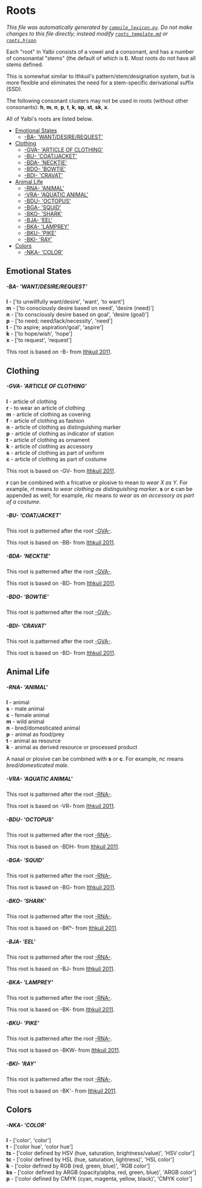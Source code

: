 # Roots

_This file was automatically generated by [`compile_lexicon.py`](autogen/compile_lexicon.py). Do not make changes to this file directly; instead modify [`roots_template.md`](autogen/roots_template.md) or [`roots.hjson`](autogen/roots.hjson)._

Each "root" in Yalbi consists of a vowel and a consonant, and has a number of consonantal "stems" (the default of which is **l**). Most roots do not have all stems defined.

This is somewhat similar to Ithkuil's pattern/stem/designation system, but is more flexible and eliminates the need for a stem-specific derivational suffix (SSD).

The following consonant clusters may not be used in roots (without other consonants): **h**, **m**, **n**, **p**, **t**, **k**, **sp**, **st**, **sk**, **x**.

All of Yalbi's roots are listed below.

* [Emotional States](#emotional-states)
  * [-BA- 'WANT/DESIRE/REQUEST'](#-ba--wantdesirerequest)
* [Clothing](#clothing)
  * [-GVA- 'ARTICLE OF CLOTHING'](#-gva--article-of-clothing)
  * [-BU- 'COAT/JACKET'](#-bu--coatjacket)
  * [-BDA- 'NECKTIE'](#-bda--necktie)
  * [-BDO- 'BOWTIE'](#-bdo--bowtie)
  * [-BDI- 'CRAVAT'](#-bdi--cravat)
* [Animal Life](#animal-life)
  * [-RNA- 'ANIMAL'](#-rna--animal)
  * [-VRA- 'AQUATIC ANIMAL'](#-vra--aquatic-animal)
  * [-BDU- 'OCTOPUS'](#-bdu--octopus)
  * [-BGA- 'SQUID'](#-bga--squid)
  * [-BKO- 'SHARK'](#-bko--shark)
  * [-BJA- 'EEL'](#-bja--eel)
  * [-BKA- 'LAMPREY'](#-bka--lamprey)
  * [-BKU- 'PIKE'](#-bku--pike)
  * [-BKI- 'RAY'](#-bki--ray)
* [Colors](#colors)
  * [-NKA- 'COLOR'](#-nka--color)

## Emotional States

##### -BA- 'WANT/DESIRE/REQUEST'

**l** - ['to unwillfully want/desire', 'want', 'to want']  
**m** - ['to consciously desire based on need', 'desire (need)']  
**n** - ['to consciously desire based on goal', 'desire (goal)']  
**p** - ['to need; need/lack/necessity', 'need']  
**t** - ['to aspire; aspiration/goal', 'aspire']  
**k** - ['to hope/wish', 'hope']  
**x** - ['to request', 'request']

This root is based on -B- from [Ithkuil 2011](http://www.ithkuil.net/lexicon.htm).

## Clothing

##### -GVA- 'ARTICLE OF CLOTHING'

**l** - article of clothing  
**r** - to wear an article of clothing  
**m** - article of clothing as covering  
**f** - article of clothing as fashion  
**n** - article of clothing as distinguishing marker  
**p** - article of clothing as indicator of station  
**t** - article of clothing as ornament  
**k** - article of clothing as accessory  
**s** - article of clothing as part of uniform  
**c** - article of clothing as part of costume

This root is based on -GV- from [Ithkuil 2011](http://www.ithkuil.net/lexicon.htm).

**r** can be combined with a fricative or plosive to mean _to wear X as Y_. For example, _rt_ means _to wear clothing as distinguishing marker_. **s** or **c** can be appended as well; for example, _rkc_ means _to wear as an accessory as part of a costume_.

##### -BU- 'COAT/JACKET'

This root is patterned after the root [-GVA-](#---article-of-clothing).

This root is based on -BB- from [Ithkuil 2011](http://www.ithkuil.net/lexicon.htm).

##### -BDA- 'NECKTIE'

This root is patterned after the root [-GVA-](#---article-of-clothing).

This root is based on -BD- from [Ithkuil 2011](http://www.ithkuil.net/lexicon.htm).

##### -BDO- 'BOWTIE'

This root is patterned after the root [-GVA-](#---article-of-clothing).

##### -BDI- 'CRAVAT'

This root is patterned after the root [-GVA-](#---article-of-clothing).

This root is based on -BD- from [Ithkuil 2011](http://www.ithkuil.net/lexicon.htm).

## Animal Life

##### -RNA- 'ANIMAL'

**l** - animal  
**s** - male animal  
**c** - female animal  
**m** - wild animal  
**n** - bred/domesticated animal  
**p** - animal as food/prey  
**t** - animal as resource  
**k** - animal as derived resource or processed product

A nasal or plosive can be combined with **s** or **c**. For example, _nc_ means _bred/domesticated male_.

##### -VRA- 'AQUATIC ANIMAL'

This root is patterned after the root [-RNA-](#---animal).

This root is based on -VR- from [Ithkuil 2011](http://www.ithkuil.net/lexicon.htm).

##### -BDU- 'OCTOPUS'

This root is patterned after the root [-RNA-](#---animal).

This root is based on -BDH- from [Ithkuil 2011](http://www.ithkuil.net/lexicon.htm).

##### -BGA- 'SQUID'

This root is patterned after the root [-RNA-](#---animal).

This root is based on -BG- from [Ithkuil 2011](http://www.ithkuil.net/lexicon.htm).

##### -BKO- 'SHARK'

This root is patterned after the root [-RNA-](#---animal).

This root is based on -BKʰ- from [Ithkuil 2011](http://www.ithkuil.net/lexicon.htm).

##### -BJA- 'EEL'

This root is patterned after the root [-RNA-](#---animal).

This root is based on -BJ- from [Ithkuil 2011](http://www.ithkuil.net/lexicon.htm).

##### -BKA- 'LAMPREY'

This root is patterned after the root [-RNA-](#---animal).

This root is based on -BK- from [Ithkuil 2011](http://www.ithkuil.net/lexicon.htm).

##### -BKU- 'PIKE'

This root is patterned after the root [-RNA-](#---animal).

This root is based on -BKW- from [Ithkuil 2011](http://www.ithkuil.net/lexicon.htm).

##### -BKI- 'RAY'

This root is patterned after the root [-RNA-](#---animal).

This root is based on -BK'- from [Ithkuil 2011](http://www.ithkuil.net/lexicon.htm).

## Colors

##### -NKA- 'COLOR'

**l** - ['color', 'color']  
**t** - ['color hue', 'color hue']  
**ts** - ['color defined by HSV (hue, saturation, brightness/value)', 'HSV color']  
**tc** - ['color defined by HSL (hue, saturation, lightness)', 'HSL color']  
**k** - ['color defined by RGB (red, green, blue)', 'RGB color']  
**ks** - ['color defined by ARGB (opacity/alpha, red, green, blue)', 'ARGB color']  
**p** - ['color defined by CMYK (cyan, magenta, yellow, black)', 'CMYK color']

